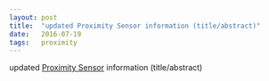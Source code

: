 ```yaml
---
layout: post
title:  "updated Proximity Sensor information (title/abstract)"
date:   2016-07-19
tags:   proximity
---
```


updated [Proximity Sensor](/spec/proximity) information (title/abstract)


